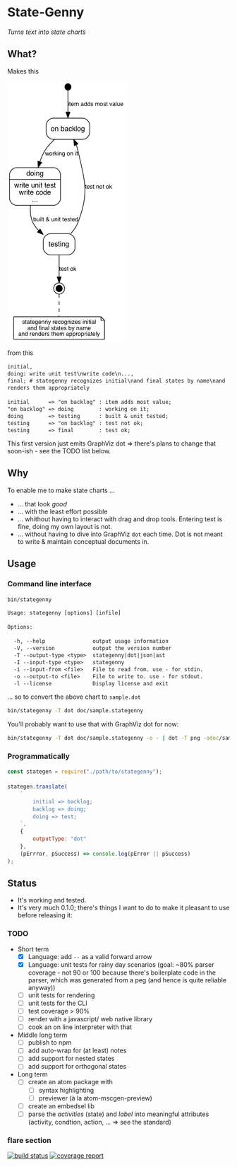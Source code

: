 # State-Genny
*Turns text into state charts*

## What?
Makes this

![doc/sample.png](doc/sample.png)

from this
```
initial,
doing: write unit test\nwrite code\n...,
final; # stategenny recognizes initial\nand final states by name\nand renders them appropriately

initial      => "on backlog" : item adds most value;
"on backlog" => doing        : working on it;
doing        => testing      : built & unit tested;
testing      => "on backlog" : test not ok;
testing      => final        : test ok;
```

This first version just emits GraphViz dot => there's plans to change that
soon-ish - see the TODO list below.

## Why
To enable me to make state charts ...
- ... that look _good_
- ... with the least effort possible
- ... whithout having to interact with drag and drop tools. Entering text
  is fine, doing my own layout is not.
- ... without having to dive into GraphViz `dot` each time. Dot is not meant
  to write & maintain conceptual documents in.

## Usage

### Command line interface
`bin/stategenny`

```
Usage: stategenny [options] [infile]

Options:

  -h, --help               output usage information
  -V, --version            output the version number
  -T --output-type <type>  stategenny|dot|json|ast
  -I --input-type <type>   stategenny
  -i --input-from <file>   File to read from. use - for stdin.
  -o --output-to <file>    File to write to. use - for stdout.
  -l --license             Display license and exit
```

... so to convert the above chart to `sample.dot`

```sh
bin/stategenny -T dot doc/sample.stategenny
```

You'll probably want to use that with GraphViz dot for now:

```sh
bin/stategenny -T dot doc/sample.stategenny -o - | dot -T png -odoc/sample.png
```

### Programmatically

```javascript
const stategen = require("./path/to/stategenny");

stategen.translate(
    `
        initial => backlog;
        backlog => doing;
        doing => test;
    `,
    {
        outputType: "dot"
    },
    (pErrror, pSuccess) => console.log(pError || pSuccess)
);
```


## Status
- It's working and tested.
- It's very much 0.1.0; there's things I want to do to make
  it pleasant to use before releasing it:

### TODO
- Short term
  - [X] Language: add `--` as a valid forward arrow
  - [X] Language: unit tests for rainy day scenarios (goal: ~80% parser coverage - not 90 or 100 because there's boilerplate code in the parser, which was generated from a peg (and hence is quite reliable anyway))
  - [ ] unit tests for rendering
  - [ ] unit tests for the CLI
  - [ ] test coverage > 90%
  - [ ] render with a javascript/ web native library
  - [ ] cook an on line interpreter with that
- Middle long term
  - [ ]  publish to npm
  - [ ]  add auto-wrap for (at least) notes
  - [ ]  add support for nested states
  - [ ]  add support for orthogonal states
- Long term
  - [ ] create an atom package with
    - [ ] syntax highlighting
    - [ ] previewer (à la atom-mscgen-preview)
  - [ ] create an embedsel lib
  - [ ] parse the _activities_ (state) and _label_ into meaningful attributes
    (activity, condtion, action, ... => see the standard)

### flare section
[![build status](https://gitlab.com/sverweij/state-genny/badges/master/build.svg)](https://gitlab.com/sverweij/state-genny/commits/master)
[![coverage report](https://gitlab.com/sverweij/state-genny/badges/master/coverage.svg)](https://gitlab.com/sverweij/state-genny/commits/master)
